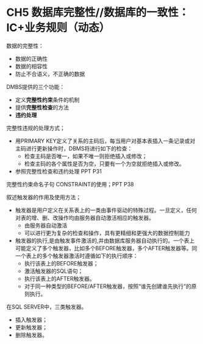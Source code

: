 # CH5 数据库完整性//数据库的一致性：IC+业务规则（动态）

数据的完整性：
- 数据的正确性
- 数据的相容性
- 防止不合语义，不正确的数据

DMBS提供的三个功能：
- 定义**完整性约束**条件的机制
- 提供**完整性检查**的方法
- **违约处理**



完整性违规的处理方式；
- 用PRIMARY KEY定义了关系的主码后，每当用户对基本表插入一条记录或对主码进行更新操作时，DBMS将进行如下的检查：
	- 检查主码是否唯一，如果不唯一则拒绝插入或修改；
	- 检查主码的各个属性是否为空，只要有一个为空就拒绝插入或修改。
- 参照完整性检查和违约处理 PPT P31

完整性约束命名子句 CONSTRAINT的使用；PPT P38

叙述触发器的作用及使用方法；
- 触发器是用户定义在关系表上的一类由事件驱动的特殊过程。一旦定义，任何对表的增、删、改操作均由服务器自动激活相应的触发器。
	- 由服务器自动激活
	- 可以进行更为复杂的检查和操作，具有更精细和更强大的数据控制能力 
- 触发器的执行,是由触发事件激活的,并由数据库服务器自动执行的。一个表上可能定义了多个触发器，比如多个BEFORE触发器，多个AFTER触发器等。同一个表上的多个触发器激活时遵循如下的执行顺序：
	- 执行该表上的BEFORE触发器；
	- 激活触发器的SQL语句；
	- 执行该表上的AFTER触发器。
	- 对于同一种类型的BEFORE/AFTER触发器，按照“谁先创建谁先执行”的原则执行。

在SQL SERVER中，三类触发器。
- 插入触发器；
- 更新触发器；
- 删除触发器。